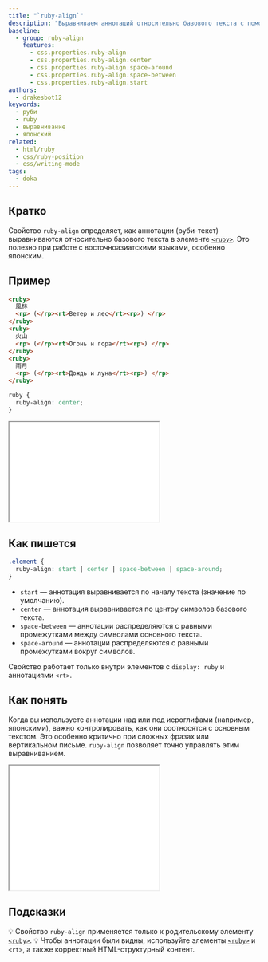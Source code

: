 ```yaml
---
title: "`ruby-align`"
description: "Выравниваем аннотаций относительно базового текста с помощью нативного CSS!"
baseline:
  - group: ruby-align
    features:
      - css.properties.ruby-align
      - css.properties.ruby-align.center
      - css.properties.ruby-align.space-around
      - css.properties.ruby-align.space-between
      - css.properties.ruby-align.start
authors:
  - drakesbot12
keywords:
  - руби
  - ruby
  - выравнивание
  - японский
related:
  - html/ruby
  - css/ruby-position
  - css/writing-mode
tags:
  - doka
---
```


## Кратко

Свойство `ruby-align` определяет, как аннотации (руби-текст) выравниваются относительно базового текста в элементе [`<ruby>`](/html/ruby/). Это полезно при работе с восточноазиатскими языками, особенно японским.

## Пример

```html
<ruby>
  風林
  <rp> (</rp><rt>Ветер и лес</rt><rp>) </rp>
</ruby>
<ruby>
  火山
  <rp> (</rp><rt>Огонь и гора</rt><rp>) </rp>
</ruby>
<ruby>
  雨月
  <rp> (</rp><rt>Дождь и луна</rt><rp>) </rp>
</ruby>
```

```css
ruby {
  ruby-align: center;
}
```

<iframe title="Выравнивание аннотаций ruby-align" src="demos/basic/" height="200"></iframe>

## Как пишется

```css
.element {
  ruby-align: start | center | space-between | space-around;
}
```

- `start` — аннотация выравнивается по началу текста (значение по умолчанию).
- `center` — аннотация выравнивается по центру символов базового текста.
- `space-between` — аннотации распределяются с равными промежутками между символами основного текста.
- `space-around` — аннотации распределяются с равными промежутками вокруг символов.

Свойство работает только внутри элементов с `display: ruby` и аннотациями `<rt>`.

## Как понять

Когда вы используете аннотации над или под иероглифами (например, японскими), важно контролировать, как они соотносятся с основным текстом. Это особенно критично при сложных фразах или вертикальном письме. `ruby-align` позволяет точно управлять этим выравниванием.

<iframe title="Интерактивная демка по ruby-align" src="demos/practis/" height="250"></iframe>

## Подсказки

💡 Свойство `ruby-align` применяется только к родительскому элементу [`<ruby>`](/html/ruby/).
💡 Чтобы аннотации были видны, используйте элементы [`<ruby>`](/html/ruby/) и `<rt>`, а также корректный HTML-структурный контент.
